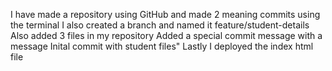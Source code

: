 I have made a repository using GitHub and made 2 meaning commits using the terminal
I also created a branch and named it feature/student-details
Also added 3 files in my repository
Added a special commit message with a message Inital commit with student files"
Lastly I deployed the index html file
